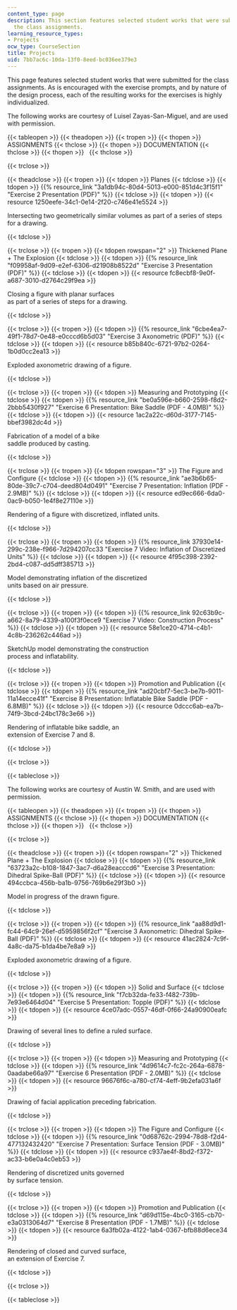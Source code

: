 ```yaml
---
content_type: page
description: This section features selected student works that were submitted for
  the class assignments.
learning_resource_types:
- Projects
ocw_type: CourseSection
title: Projects
uid: 7bb7ac6c-10da-13f0-8eed-bc036ee379e3
---
```


This page features selected student works that were submitted for the class assignments. As is encouraged with the exercise prompts, and by nature of the design process, each of the resulting works for the exercises is highly individualized.

The following works are courtesy of Luisel Zayas-San-Miguel, and are used with permission.

{{< tableopen >}}
   {{< theadopen >}}
{{< tropen >}}
{{< thopen >}}
ASSIGNMENTS
{{< thclose >}}
{{< thopen >}}
DOCUMENTATION
{{< thclose >}}
{{< thopen >}}
 
{{< thclose >}}

{{< trclose >}}

{{< theadclose >}}
{{< tropen >}}
{{< tdopen >}}
Planes
{{< tdclose >}}
{{< tdopen >}}
{{% resource_link "3a1db94c-80d4-5013-e000-851d4c3f15f1" "Exercise 2 Presentation (PDF)" %}}
{{< tdclose >}}
{{< tdopen >}}
{{< resource 1250eefe-34c1-0e14-2f20-c746e41e5524 >}}

Intersecting two geometrically similar volumes as part of a series of steps for a drawing.


{{< tdclose >}}

{{< trclose >}}
{{< tropen >}}
{{< tdopen rowspan="2" >}}
Thickened Plane + The Explosion
{{< tdclose >}}
{{< tdopen >}}
{{% resource_link "f09958af-9d09-e2ef-6306-d21908b8522d" "Exercise 3 Presentation (PDF)" %}}
{{< tdclose >}}
{{< tdopen >}}
{{< resource fc8ecbf8-9e0f-a687-3010-d2764c29f9ea >}}

Closing a figure with planar surfaces  
as part of a series of steps for a drawing.


{{< tdclose >}}

{{< trclose >}}
{{< tropen >}}
{{< tdopen >}}
{{% resource_link "6cbe4ea7-49f1-78d7-0e48-e0cccd6b5d03" "Exercise 3 Axonometric (PDF)" %}}
{{< tdclose >}}
{{< tdopen >}}
{{< resource b85b840c-6721-97b2-0264-1b0d0cc2ea13 >}}

Exploded axonometric drawing of a figure.


{{< tdclose >}}

{{< trclose >}}
{{< tropen >}}
{{< tdopen >}}
Measuring and Prototyping
{{< tdclose >}}
{{< tdopen >}}
{{% resource_link "be0a596e-b660-2598-f8d2-2bbb5430f927" "Exercise 6 Presentation: Bike Saddle (PDF - 4.0MB)" %}}
{{< tdclose >}}
{{< tdopen >}}
{{< resource 1ac2a22c-d60d-3177-7145-bbef3982dc4d >}}

Fabrication of a model of a bike  
saddle produced by casting.


{{< tdclose >}}

{{< trclose >}}
{{< tropen >}}
{{< tdopen rowspan="3" >}}
The Figure and Configure
{{< tdclose >}}
{{< tdopen >}}
{{% resource_link "ae3b6b65-80de-39c7-c704-deed804d0491" "Exercise 7 Presentation: Inflation (PDF - 2.9MB)" %}}
{{< tdclose >}}
{{< tdopen >}}
{{< resource ed9ec666-6da0-0ac9-b050-1e4f8e27110e >}}

Rendering of a figure with discretized, inflated units.


{{< tdclose >}}

{{< trclose >}}
{{< tropen >}}
{{< tdopen >}}
{{% resource_link 37930e14-299c-238e-f966-7d294207cc33 "Exercise 7 Video: Inflation of Discretized Units" %}}
{{< tdclose >}}
{{< tdopen >}}
{{< resource 4f95c398-2392-2bd4-c087-dd5dff385713 >}}

Model demonstrating inflation of the discretized  
units based on air pressure.


{{< tdclose >}}

{{< trclose >}}
{{< tropen >}}
{{< tdopen >}}
{{% resource_link 92c63b9c-a662-8a79-4339-a100f3f0ece9 "Exercise 7 Video: Construction Process" %}}
{{< tdclose >}}
{{< tdopen >}}
{{< resource 58e1ce20-4714-c4b1-4c8b-236262c446ad >}}

SketchUp model demonstrating the construction  
process and inflatability.


{{< tdclose >}}

{{< trclose >}}
{{< tropen >}}
{{< tdopen >}}
Promotion and Publication
{{< tdclose >}}
{{< tdopen >}}
{{% resource_link "ad20cbf7-5ec3-be7b-9011-11a14ecce41f" "Exercise 8 Presentation: Inflatable Bike Saddle (PDF - 6.8MB)" %}}
{{< tdclose >}}
{{< tdopen >}}
{{< resource 0dccc6ab-ea7b-74f9-3bcd-24bc178c3e66 >}}

Rendering of inflatable bike saddle, an  
extension of Exercise 7 and 8.


{{< tdclose >}}

{{< trclose >}}

{{< tableclose >}}

The following works are courtesy of Austin W. Smith, and are used with permission.

{{< tableopen >}}
   {{< theadopen >}}
{{< tropen >}}
{{< thopen >}}
ASSIGNMENTS
{{< thclose >}}
{{< thopen >}}
DOCUMENTATION
{{< thclose >}}
{{< thopen >}}
 
{{< thclose >}}

{{< trclose >}}

{{< theadclose >}}
{{< tropen >}}
{{< tdopen rowspan="2" >}}
Thickened Plane + The Explosion
{{< tdclose >}}
{{< tdopen >}}
{{% resource_link "63723a2c-b108-1847-3ac7-d6a28eacccd6" "Exercise 3 Presentation: Dihedral Spike-Ball (PDF)" %}}
{{< tdclose >}}
{{< tdopen >}}
{{< resource 494ccbca-456b-ba1b-9756-769b6e29f3b0 >}}

Model in progress of the drawn figure.


{{< tdclose >}}

{{< trclose >}}
{{< tropen >}}
{{< tdopen >}}
{{% resource_link "aa88d9d1-fc44-64c9-26ef-d5959856f2cf" "Exercise 3 Axonometric: Dihedral Spike-Ball (PDF)" %}}
{{< tdclose >}}
{{< tdopen >}}
{{< resource 41ac2824-7c9f-4a8c-da75-b1da4be7e8a9 >}}

Exploded axonometric drawing of a figure.


{{< tdclose >}}

{{< trclose >}}
{{< tropen >}}
{{< tdopen >}}
Solid and Surface
{{< tdclose >}}
{{< tdopen >}}
{{% resource_link "f7cb32da-fe33-f482-739b-7e93e6464d04" "Exercise 5 Presentation: Topple (PDF)" %}}
{{< tdclose >}}
{{< tdopen >}}
{{< resource 4ce07adc-0557-46df-0f66-24a90900eafc >}}

Drawing of several lines to define a ruled surface.


{{< tdclose >}}

{{< trclose >}}
{{< tropen >}}
{{< tdopen >}}
Measuring and Prototyping
{{< tdclose >}}
{{< tdopen >}}
{{% resource_link "4d9614c7-fc2c-264a-6878-0aadabe66a97" "Exercise 6 Presentation (PDF - 2.0MB)" %}}
{{< tdclose >}}
{{< tdopen >}}
{{< resource 96676f6c-a780-cf74-4eff-9b2efa031a6f >}}

Drawing of facial application preceding fabrication.


{{< tdclose >}}

{{< trclose >}}
{{< tropen >}}
{{< tdopen >}}
The Figure and Configure
{{< tdclose >}}
{{< tdopen >}}
{{% resource_link "0d68762c-2994-78d8-f2d4-477132432420" "Exercise 7 Presentation: Surface Tension (PDF - 3.0MB)" %}}
{{< tdclose >}}
{{< tdopen >}}
{{< resource c937ae4f-8bd2-f372-ac33-b6e0a4c0eb53 >}}

Rendering of discretized units governed  
by surface tension.


{{< tdclose >}}

{{< trclose >}}
{{< tropen >}}
{{< tdopen >}}
Promotion and Publication
{{< tdclose >}}
{{< tdopen >}}
{{% resource_link "d69d115e-4bc0-3165-cb70-e3a0313064d7" "Exercise 8 Presentation (PDF - 1.7MB)" %}}
{{< tdclose >}}
{{< tdopen >}}
{{< resource 6a3fb02a-4122-1ab4-0367-bfb88d6ece34 >}}

Rendering of closed and curved surface,  
an extension of Exercise 7.


{{< tdclose >}}

{{< trclose >}}

{{< tableclose >}}